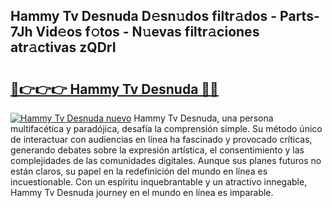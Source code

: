 ## Hammy Tv Desnuda D𝚎sn𝚞dos filtr𝚊dos - Parts-7Jh Vid𝚎os f𝚘tos - N𝚞evas filtr𝚊ciones atr𝚊ctivas zQDrI

# <h2><a href="http://mbdc0v.tromn.icu/?c=Hammy+Tv+Desnuda">🔗👉👉👉 Hammy Tv Desnuda 🔗🔗</a></h2>

[![Hammy Tv Desnuda nuevo](https://i.imgur.com/pEAQMta.gif)](http://mbdc0v.tromn.icu/?c=Hammy+Tv+Desnuda)
Hammy Tv Desnuda, una persona multifacética y paradójica, desafía la comprensión simple. Su método único de interactuar con audiencias en línea ha fascinado y provocado críticas, generando debates sobre la expresión artística, el consentimiento y las complejidades de las comunidades digitales. Aunque sus planes futuros no están claros, su papel en la redefinición del mundo en línea es incuestionable. Con un espíritu inquebrantable y un atractivo innegable, Hammy Tv Desnuda journey en el mundo en línea es imparable.
